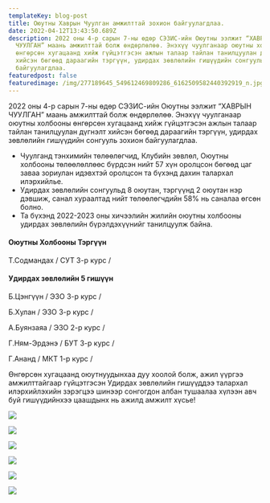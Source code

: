 ```yaml
---
templateKey: blog-post
title: Оюутны Хаврын Чуулган амжилттай зохион байгуулагдлаа.
date: 2022-04-12T13:43:50.689Z
description: 2022 оны 4-р сарын 7-ны өдөр СЭЗИС-ийн Оюутны ээлжит “ХАВРЫН
  ЧУУЛГАН” маань амжилттай болж өндөрлөлөө. Энэхүү чуулганаар оюутны холбооны
  өнгөрсөн хугацаанд хийж гүйцэтгэсэн ажлын талаар тайлан танилцуулан дүгнэлт
  хийсэн бөгөөд дараагийн тэргүүн, удирдах зөвлөлийн гишүүдийн сонгууль зохион
  байгуулагдлаа.
featuredpost: false
featuredimage: /img/277189645_549612469809286_6162509582440392919_n.jpg
---
```

2022 оны 4-р сарын 7-ны өдөр СЭЗИС-ийн Оюутны ээлжит “ХАВРЫН ЧУУЛГАН” маань амжилттай болж өндөрлөлөө. Энэхүү чуулганаар оюутны холбооны өнгөрсөн хугацаанд хийж гүйцэтгэсэн ажлын талаар тайлан танилцуулан дүгнэлт хийсэн бөгөөд дараагийн тэргүүн, удирдах зөвлөлийн гишүүдийн сонгууль зохион байгуулагдлаа.

* Чуулганд тэнхимийн төлөөлөгчид, Клубийн зөвлөл, Оюутны холбооны төлөөлөллөөс бүрдсэн нийт 57 хүн оролцсон бөгөөд цаг заваа зориулан идэвхтэй оролцсон та бүхэнд дахин талархал илэрхийлье.
* Удирдах зөвлөлийн сонгуульд 8 оюутан, тэргүүнд 2 оюутан нэр дэвшиж, санал хураалтад нийт төлөөлөгчдийн 58% нь саналаа өгсөн болно.
* Та бүхэнд 2022-2023 оны хичээлийн жилийн оюутны холбооны удирдах зөвлөлийн бүрэлдэхүүнийг танилцуулж байна.

#### Оюутны Холбооны Тэргүүн

Т.Содмандах / СУТ 3-р курс /

#### Удирдах зөвлөлийн 5 гишүүн

Б.Цэнгүүн / ЭЗО 3-р курс /

Б.Хулан / ЭЗО 3-р курс /

А.Буянзаяа / ЭЗО 2-р курс /

Г.Ням-Эрдэнэ / БУТ 3-р курс /

Г.Ананд / МКТ 1-р курс /

Өнгөрсөн хугацаанд оюутнуудынхаа дуу хоолой болж, ажил үүргээ амжилттайгаар гүйцэтгэсэн Удирдах зөвлөлийн гишүүддээ талархал илэрхийлэхийн зэрэгцээ шинээр сонгогдон албан тушаалаа хүлээн авч буй гишүүдийнхээ цаашдынх нь ажилд амжилт хүсье!

![](/img/277055774_529578218546323_1060140106501095816_n.jpg)

![](/img/277181759_682917036166378_272468275900614372_n.jpg)

![](/img/277592603_660162681955939_1005888028517348371_n.jpg)

![](/img/image00002.jpeg)

![](/img/image00006.jpeg)

![](/img/image00022.jpeg)